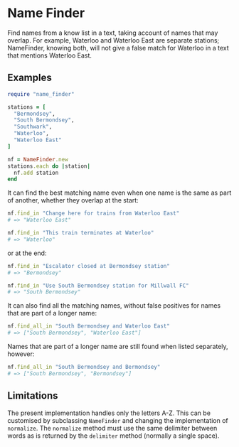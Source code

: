 # Name Finder

Find names from a know list in a text, taking account of names that may
overlap. For example, Waterloo and Waterloo East are separate stations;
NameFinder, knowing both, will not give a false match for Waterloo in a text
that mentions Waterloo East.

## Examples

```ruby
require "name_finder"

stations = [
  "Bermondsey",
  "South Bermondsey",
  "Southwark",
  "Waterloo",
  "Waterloo East"
]

nf = NameFinder.new
stations.each do |station|
  nf.add station
end
```

It can find the best matching name even when one name is the same as part of
another, whether they overlap at the start:

```ruby
nf.find_in "Change here for trains from Waterloo East"
# => "Waterloo East"

nf.find_in "This train terminates at Waterloo"
# => "Waterloo"
```

or at the end:

```ruby
nf.find_in "Escalator closed at Bermondsey station"
# => "Bermondsey"

nf.find_in "Use South Bermondsey station for Millwall FC"
# => "South Bermondsey"
```

It can also find all the matching names, without false positives for names
that are part of a longer name:

```ruby
nf.find_all_in "South Bermondsey and Waterloo East"
# => ["South Bermondsey", "Waterloo East"]
```

Names that are part of a longer name are still found when listed separately,
however:

```ruby
nf.find_all_in "South Bermondsey and Bermondsey"
# => ["South Bermondsey", "Bermondsey"]
```

## Limitations

The present implementation handles only the letters A-Z. This can be customised
by subclassing `NameFinder` and changing the implementation of `normalize`.
The `normalize` method must use the same delimiter between words as is returned
by the `delimiter` method (normally a single space).

